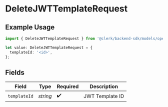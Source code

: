# DeleteJWTTemplateRequest

## Example Usage

```typescript
import { DeleteJWTTemplateRequest } from '@clerk/backend-sdk/models/operations';

let value: DeleteJWTTemplateRequest = {
  templateId: '<id>',
};
```

## Fields

| Field        | Type     | Required           | Description     |
| ------------ | -------- | ------------------ | --------------- |
| `templateId` | _string_ | :heavy_check_mark: | JWT Template ID |
